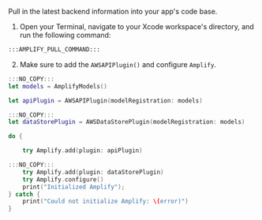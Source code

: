 Pull in the latest backend information into your app's code base. 

1. Open your Terminal, navigate to your Xcode workspace's directory, and run the following command:
```bash
:::AMPLIFY_PULL_COMMAND:::
```

2. Make sure to add the `AWSAPIPlugin()` and configure `Amplify`.
```swift
:::NO_COPY:::
let models = AmplifyModels()
```
```swift
let apiPlugin = AWSAPIPlugin(modelRegistration: models)
```
```swift
:::NO_COPY:::
let dataStorePlugin = AWSDataStorePlugin(modelRegistration: models)

do {
```
```swift
    try Amplify.add(plugin: apiPlugin)
```
```swift
:::NO_COPY:::
    try Amplify.add(plugin: dataStorePlugin)
    try Amplify.configure()
    print("Initialized Amplify");
} catch {
    print("Could not initialize Amplify: \(error)")
}
```
